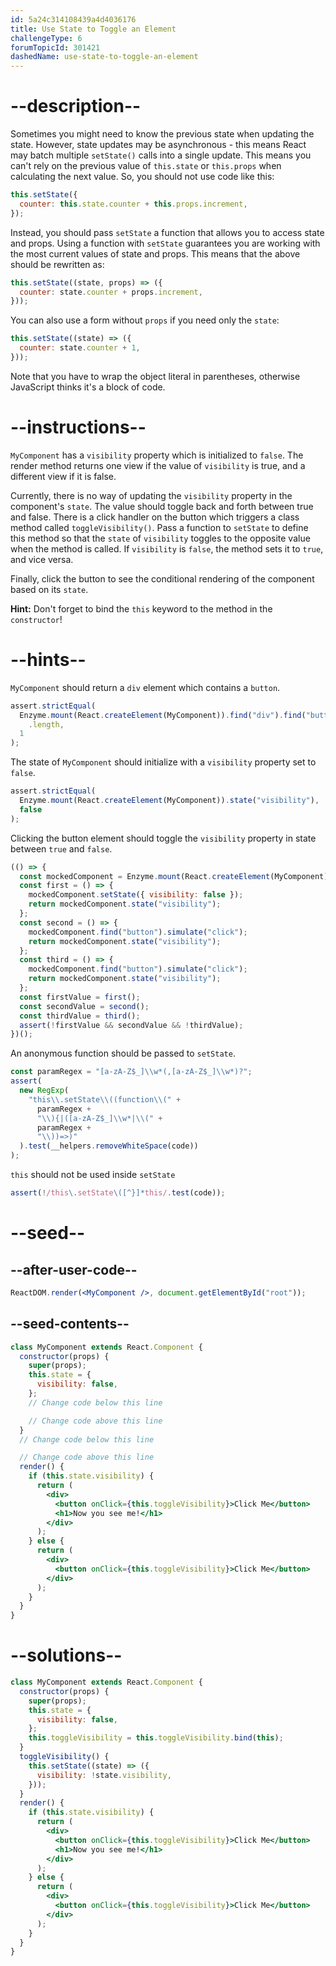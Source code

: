```yaml
---
id: 5a24c314108439a4d4036176
title: Use State to Toggle an Element
challengeType: 6
forumTopicId: 301421
dashedName: use-state-to-toggle-an-element
---
```


# --description--

Sometimes you might need to know the previous state when updating the state. However, state updates may be asynchronous - this means React may batch multiple `setState()` calls into a single update. This means you can't rely on the previous value of `this.state` or `this.props` when calculating the next value. So, you should not use code like this:

```jsx
this.setState({
  counter: this.state.counter + this.props.increment,
});
```

Instead, you should pass `setState` a function that allows you to access state and props. Using a function with `setState` guarantees you are working with the most current values of state and props. This means that the above should be rewritten as:

```jsx
this.setState((state, props) => ({
  counter: state.counter + props.increment,
}));
```

You can also use a form without `props` if you need only the `state`:

```jsx
this.setState((state) => ({
  counter: state.counter + 1,
}));
```

Note that you have to wrap the object literal in parentheses, otherwise JavaScript thinks it's a block of code.

# --instructions--

`MyComponent` has a `visibility` property which is initialized to `false`. The render method returns one view if the value of `visibility` is true, and a different view if it is false.

Currently, there is no way of updating the `visibility` property in the component's `state`. The value should toggle back and forth between true and false. There is a click handler on the button which triggers a class method called `toggleVisibility()`. Pass a function to `setState` to define this method so that the `state` of `visibility` toggles to the opposite value when the method is called. If `visibility` is `false`, the method sets it to `true`, and vice versa.

Finally, click the button to see the conditional rendering of the component based on its `state`.

**Hint:** Don't forget to bind the `this` keyword to the method in the `constructor`!

# --hints--

`MyComponent` should return a `div` element which contains a `button`.

```js
assert.strictEqual(
  Enzyme.mount(React.createElement(MyComponent)).find("div").find("button")
    .length,
  1
);
```

The state of `MyComponent` should initialize with a `visibility` property set to `false`.

```js
assert.strictEqual(
  Enzyme.mount(React.createElement(MyComponent)).state("visibility"),
  false
);
```

Clicking the button element should toggle the `visibility` property in state between `true` and `false`.

```js
(() => {
  const mockedComponent = Enzyme.mount(React.createElement(MyComponent));
  const first = () => {
    mockedComponent.setState({ visibility: false });
    return mockedComponent.state("visibility");
  };
  const second = () => {
    mockedComponent.find("button").simulate("click");
    return mockedComponent.state("visibility");
  };
  const third = () => {
    mockedComponent.find("button").simulate("click");
    return mockedComponent.state("visibility");
  };
  const firstValue = first();
  const secondValue = second();
  const thirdValue = third();
  assert(!firstValue && secondValue && !thirdValue);
})();
```

An anonymous function should be passed to `setState`.

```js
const paramRegex = "[a-zA-Z$_]\\w*(,[a-zA-Z$_]\\w*)?";
assert(
  new RegExp(
    "this\\.setState\\((function\\(" +
      paramRegex +
      "\\){|([a-zA-Z$_]\\w*|\\(" +
      paramRegex +
      "\\))=>)"
  ).test(__helpers.removeWhiteSpace(code))
);
```

`this` should not be used inside `setState`

```js
assert(!/this\.setState\([^}]*this/.test(code));
```

# --seed--

## --after-user-code--

```jsx
ReactDOM.render(<MyComponent />, document.getElementById("root"));
```

## --seed-contents--

```jsx
class MyComponent extends React.Component {
  constructor(props) {
    super(props);
    this.state = {
      visibility: false,
    };
    // Change code below this line

    // Change code above this line
  }
  // Change code below this line

  // Change code above this line
  render() {
    if (this.state.visibility) {
      return (
        <div>
          <button onClick={this.toggleVisibility}>Click Me</button>
          <h1>Now you see me!</h1>
        </div>
      );
    } else {
      return (
        <div>
          <button onClick={this.toggleVisibility}>Click Me</button>
        </div>
      );
    }
  }
}
```

# --solutions--

```jsx
class MyComponent extends React.Component {
  constructor(props) {
    super(props);
    this.state = {
      visibility: false,
    };
    this.toggleVisibility = this.toggleVisibility.bind(this);
  }
  toggleVisibility() {
    this.setState((state) => ({
      visibility: !state.visibility,
    }));
  }
  render() {
    if (this.state.visibility) {
      return (
        <div>
          <button onClick={this.toggleVisibility}>Click Me</button>
          <h1>Now you see me!</h1>
        </div>
      );
    } else {
      return (
        <div>
          <button onClick={this.toggleVisibility}>Click Me</button>
        </div>
      );
    }
  }
}
```

